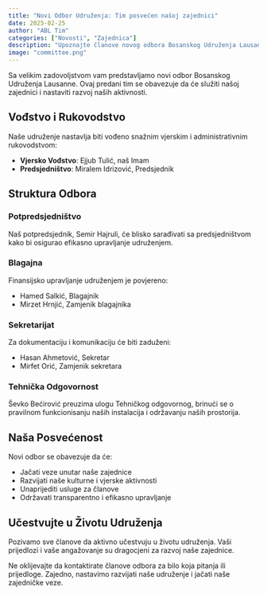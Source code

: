 ```yaml
---
title: "Novi Odbor Udruženja: Tim posvećen našoj zajednici"
date: 2025-02-25
author: "ABL Tim"
categories: ["Novosti", "Zajednica"]
description: "Upoznajte članove novog odbora Bosanskog Udruženja Lausanne, posvećene služenju našoj zajednici"
image: "committee.png"
---
```


Sa velikim zadovoljstvom vam predstavljamo novi odbor Bosanskog Udruženja Lausanne. Ovaj predani tim se obavezuje da će služiti našoj zajednici i nastaviti razvoj naših aktivnosti.

## Vođstvo i Rukovodstvo

Naše udruženje nastavlja biti vođeno snažnim vjerskim i administrativnim rukovodstvom:

- **Vjersko Vođstvo**: Ejjub Tulić, naš Imam
- **Predsjedništvo**: Miralem Idrizović, Predsjednik

## Struktura Odbora

### Potpredsjedništvo
Naš potpredsjednik, Semir Hajruli, će blisko sarađivati sa predsjedništvom kako bi osigurao efikasno upravljanje udruženjem.

### Blagajna
Finansijsko upravljanje udruženjem je povjereno:
- Hamed Salkić, Blagajnik
- Mirzet Hrnjić, Zamjenik blagajnika

### Sekretarijat
Za dokumentaciju i komunikaciju će biti zaduženi:
- Hasan Ahmetović, Sekretar
- Mirfet Orić, Zamjenik sekretara

### Tehnička Odgovornost
Ševko Bećirović preuzima ulogu Tehničkog odgovornog, brinući se o pravilnom funkcionisanju naših instalacija i održavanju naših prostorija.

## Naša Posvećenost

Novi odbor se obavezuje da će:
- Jačati veze unutar naše zajednice
- Razvijati naše kulturne i vjerske aktivnosti
- Unaprijediti usluge za članove
- Održavati transparentno i efikasno upravljanje

## Učestvujte u Životu Udruženja

Pozivamo sve članove da aktivno učestvuju u životu udruženja. Vaši prijedlozi i vaše angažovanje su dragocjeni za razvoj naše zajednice.

Ne oklijevajte da kontaktirate članove odbora za bilo koja pitanja ili prijedloge. Zajedno, nastavimo razvijati naše udruženje i jačati naše zajedničke veze. 